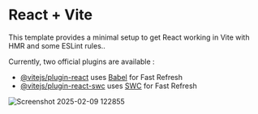 # React + Vite

This template provides a minimal setup to get React working in Vite with HMR and some ESLint rules..

Currently, two official plugins are available :

- [@vitejs/plugin-react](https://github.com/vitejs/vite-plugin-react/blob/main/packages/plugin-react/README.md) uses [Babel](https://babeljs.io/) for Fast Refresh
- [@vitejs/plugin-react-swc](https://github.com/vitejs/vite-plugin-react-swc) uses [SWC](https://swc.rs/) for Fast Refresh

![Screenshot 2025-02-09 122855](https://github.com/user-attachments/assets/a66d1bc4-ddcb-44b4-a186-b34e6aa775ec)
